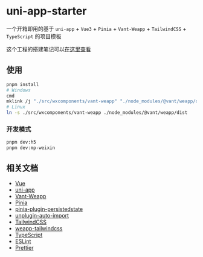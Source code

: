 # uni-app-starter

一个开箱即用的基于 `uni-app` + `Vue3` + `Pinia` + `Vant-Weapp` + `TailwindCSS` + `TypeScript` 的项目模板

这个工程的搭建笔记可以[在这里查看](https://welives.github.io/blog/front-end/engineering/uni-app.html)

## 使用

```sh
pnpm install
# Windows
cmd
mklink /j "./src/wxcomponents/vant-weapp" "./node_modules/@vant/weapp/dist"
# Linux
ln -s ./src/wxcomponents/vant-weapp ./node_modules/@vant/weapp/dist
```

### 开发模式

```sh
pnpm dev:h5
pnpm dev:mp-weixin
```

## 相关文档

- [Vue](https://cn.vuejs.org/guide/introduction.html)
- [uni-app](https://zh.uniapp.dcloud.io/quickstart-cli.html)
- [Vant-Weapp](https://vant-contrib.gitee.io/vant-weapp/#/home)
- [Pinia](https://pinia.vuejs.org/zh/)
- [pinia-plugin-persistedstate](https://prazdevs.github.io/pinia-plugin-persistedstate/zh/)
- [unplugin-auto-import](https://github.com/unplugin/unplugin-auto-import#readme)
- [TailwindCSS](https://tailwind.nodejs.cn/)
- [weapp-tailwindcss](https://weapp-tw.icebreaker.top/docs/intro)
- [TypeScript](https://www.tslang.cn/)
- [ESLint](https://eslint.nodejs.cn/)
- [Prettier](https://prettier.nodejs.cn/)
